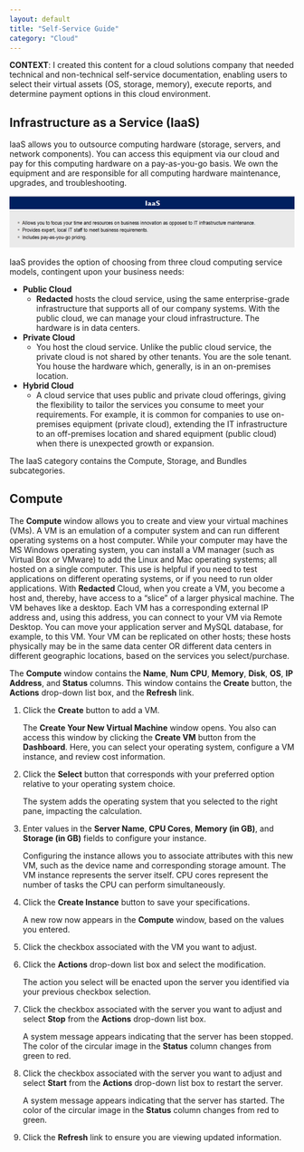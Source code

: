 ```yaml
---
layout: default
title: "Self-Service Guide"
category: "Cloud"
---
```

**CONTEXT**: I created this content for a cloud solutions company that needed technical and non-technical self-service documentation, enabling users to select their virtual assets (OS, storage, memory), execute reports, and determine payment options in this cloud environment.

## Infrastructure as a Service (IaaS)
IaaS allows you to outsource computing hardware (storage, servers, and network components). You can access this equipment via our cloud and pay for this computing hardware on a pay-as-you-go basis. We own the equipment and are responsible for all computing hardware maintenance, upgrades, and troubleshooting.

![IaaS](/img/cloud_ss.png)

IaaS provides the option of choosing from three cloud computing service models, contingent upon your business needs:

* **Public Cloud**
  * **Redacted** hosts the cloud service, using the same enterprise-grade infrastructure that supports all of our company systems. With the public cloud, we can manage your cloud infrastructure. The hardware is in data centers.
* **Private Cloud**
  * You host the cloud service. Unlike the public cloud service, the private cloud is not shared by other tenants. You are the sole tenant. You house the hardware which, generally, is in an on-premises location.
* **Hybrid Cloud**
  * A cloud service that uses public and private cloud offerings, giving the flexibility to tailor the services you consume to meet your requirements. For example, it is common for companies to use on-premises equipment (private cloud), extending the IT infrastructure to an off-premises location and shared equipment (public cloud) when there is unexpected growth or expansion.

The IaaS category contains the Compute, Storage, and Bundles subcategories.

## Compute
The **Compute** window allows you to create and view your virtual machines (VMs). A VM is an emulation of a computer system and can run different operating systems on a host computer. While your computer may have the MS Windows operating system, you can install a VM manager (such as Virtual Box or VMware) to add the Linux and Mac operating systems; all hosted on a single computer. This use is helpful if you need to test applications on different operating systems, or if you need to run older applications. With **Redacted** Cloud, when you create a VM, you become a host and, thereby, have access to a “slice” of a larger physical machine. The VM behaves like a desktop. Each VM has a corresponding external IP address and, using this address, you can connect to your VM via Remote Desktop. You can move your application server and MySQL database, for example, to this VM. Your VM can be replicated on other hosts; these hosts physically may be in the same data center OR different data centers in different geographic locations, based on the services you select/purchase.

The **Compute** window contains the **Name**, **Num CPU**, **Memory**, **Disk**, **OS**, **IP Address**, and **Status** columns. This window contains the **Create** button, the **Actions** drop-down list box, and the **Refresh** link.
1. Click the **Create** button to add a VM.
    
    The **Create Your New Virtual Machine** window opens. You also can access this window by clicking the **Create VM** button from the **Dashboard**. Here, you can select your operating system, configure a VM instance, and review cost information.
1. Click the **Select** button that corresponds with your preferred option relative to your operating system choice.
    
    The system adds the operating system that you selected to the right pane, impacting the calculation.
1. Enter values in the **Server Name**, **CPU Cores**, **Memory (in GB)**, and **Storage (in GB)** fields to configure your instance.
    
    Configuring the instance allows you to associate attributes with this new VM, such as the device name and corresponding storage amount. The VM instance represents the server itself. CPU cores represent the number of tasks the CPU can perform simultaneously.
1.	Click the **Create Instance** button to save your specifications.

    A new row now appears in the **Compute** window, based on the values you entered.
1.	Click the checkbox associated with the VM you want to adjust.
1.	Click the **Actions** drop-down list box and select the modification.
    
    The action you select will be enacted upon the server you identified via your previous checkbox selection.
1.	Click the checkbox associated with the server you want to adjust and select **Stop** from the **Actions** drop-down list box.
    
    A system message appears indicating that the server has been stopped. The color of the circular image in the **Status** column changes from green to red.
1.	Click the checkbox associated with the server you want to adjust and select **Start** from the **Actions** drop-down list box to restart the server.
    
    A system message appears indicating 
    that the server has started. The color of the circular image in the **Status** column changes from red to green.
1.	Click the **Refresh** link to ensure you are viewing updated information.



